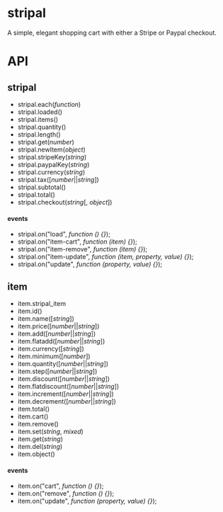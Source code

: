 stripal
=======

A simple, elegant shopping cart with either a Stripe or Paypal checkout.

# API
## stripal
- stripal.each(_function_)
- stripal.loaded()
- stripal.items()
- stripal.quantity()
- stripal.length()
- stripal.get(_number_)
- stripal.newItem(_object_)
- stripal.stripeKey(_string_)
- stripal.paypalKey(_string_)
- stripal.currency(_string_)
- stripal.tax([_number_||_string_])
- stripal.subtotal()
- stripal.total()
- stripal.checkout(_string_[, _object_])
#### events
- stripal.on("load", _function () {}_);
- stripal.on("item-cart", _function (item) {}_);
- stripal.on("item-remove", _function (item) {}_);
- stripal.on("item-update", _function (item, property, value) {}_);
- stripal.on("update", _function (property, value) {}_);

## item
- item.stripal_item
- item.id()
- item.name([_string_])
- item.price([_number_||_string_])
- item.add([_number_||_string_])
- item.flatadd([_number_||_string_])
- item.currency([_string_])
- item.minimum([_number_])
- item.quantity([_number_||_string_])
- item.step([_number_||_string_])
- item.discount([_number_||_string_])
- item.flatdiscount([_number_||_string_])
- item.increment([_number_||_string_])
- item.decrement([_number_||_string_])
- item.total()
- item.cart()
- item.remove()
- item.set(_string_, _mixed_)
- item.get(_string_)
- item.del(_string_)
- item.object()
#### events
- item.on("cart", _function () {}_);
- item.on("remove", _function () {}_);
- item.on("update", _function (property, value) {}_);

